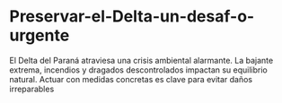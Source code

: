 # Preservar-el-Delta-un-desaf-o-urgente
El Delta del Paraná atraviesa una crisis ambiental alarmante. La bajante extrema, incendios y dragados descontrolados impactan su equilibrio natural. Actuar con medidas concretas es clave para evitar daños irreparables
